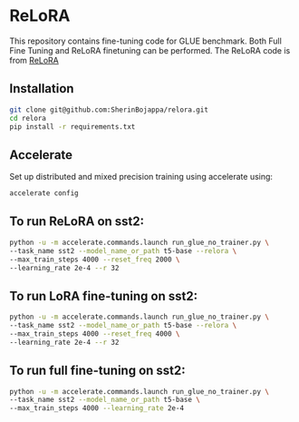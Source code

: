 # ReLoRA
This repository contains fine-tuning code for GLUE benchmark. Both Full Fine Tuning and ReLoRA finetuning can be performed. The ReLoRA  code is from [ReLoRA](https://github.com/Guitaricet/gpt-neox/tree/relora/megatron/relora)

## Installation

```bash
git clone git@github.com:SherinBojappa/relora.git
cd relora
pip install -r requirements.txt
```

## Accelerate
Set up distributed and mixed precision training using accelerate using:
```bash
accelerate config
```

## To run ReLoRA on sst2:
```bash
python -u -m accelerate.commands.launch run_glue_no_trainer.py \
--task_name sst2 --model_name_or_path t5-base --relora \
--max_train_steps 4000 --reset_freq 2000 \
--learning_rate 2e-4 --r 32
```

## To run LoRA fine-tuning on sst2:
```bash
python -u -m accelerate.commands.launch run_glue_no_trainer.py \
--task_name sst2 --model_name_or_path t5-base --relora \
--max_train_steps 4000 --reset_freq 4000 \
--learning_rate 2e-4 --r 32
```

## To run full fine-tuning on sst2:
```bash
python -u -m accelerate.commands.launch run_glue_no_trainer.py \
--task_name sst2 --model_name_or_path t5-base \
--max_train_steps 4000 --learning_rate 2e-4
```
